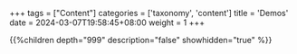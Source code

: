 +++
tags = ["Content"]
categories = ['taxonomy', 'content']
title = 'Demos'
date = 2024-03-07T19:58:45+08:00
weight = 1
+++

{{%children depth="999" description="false" showhidden="true" %}}